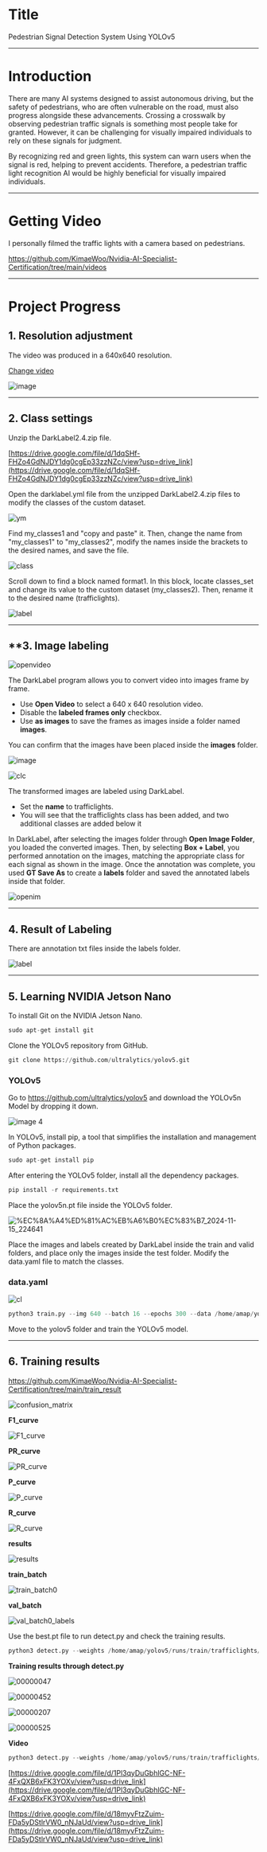 # Title

Pedestrian Signal Detection System Using YOLOv5

---

# Introduction

There are many AI systems designed to assist autonomous driving, but the safety of pedestrians, who are often vulnerable on the road, must also progress alongside these advancements. Crossing a crosswalk by observing pedestrian traffic signals is something most people take for granted. However, it can be challenging for visually impaired individuals to rely on these signals for judgment.

By recognizing red and green lights, this system can warn users when the signal is red, helping to prevent accidents. Therefore, a pedestrian traffic light recognition AI would be highly beneficial for visually impaired individuals.

---

# Getting Video

I personally filmed the traffic lights with a camera based on pedestrians.

https://github.com/KimaeWoo/Nvidia-AI-Specialist-Certification/tree/main/videos

---

# Project Progress

## 1. Resolution adjustment

The video was produced in a 640x640 resolution.

[Change video](https://online-video-cutter.com/ko/resize-video)

![image](https://github.com/user-attachments/assets/8f2f8ac8-5680-49e4-bc90-bc9a6239e59f)

---

## 2. Class settings

Unzip the DarkLabel2.4.zip file.

[https://drive.google.com/file/d/1dqSHf-FHZo4GdNJDY1dg0cgEp33zzNZc/view?usp=drive_link](https://drive.google.com/file/d/1dqSHf-FHZo4GdNJDY1dg0cgEp33zzNZc/view?usp=drive_link)

Open the darklabel.yml file from the unzipped DarkLabel2.4.zip files to modify the classes of the custom dataset.

![ym](https://github.com/user-attachments/assets/d93e6ec3-dd48-4839-a67f-3bcf02d7415f)

Find my_classes1 and "copy and paste" it.
Then, change the name from "my_classes1" to "my_classes2", modify the names inside the brackets to the desired names, and save the file.

![class](https://github.com/user-attachments/assets/c2206a42-c21b-44bf-a675-021f2a4b58c4)

Scroll down to find a block named format1.
In this block, locate classes_set and change its value to the custom dataset (my_classes2).
Then, rename it to the desired name (trafficlights).

![label](https://github.com/user-attachments/assets/ac01090d-6319-4f2d-b7ac-8dec740b7b20)

---

## **3. Image labeling

![openvideo](https://github.com/user-attachments/assets/0593b365-0fab-434f-8303-d8d219ab103d)

The DarkLabel program allows you to convert video into images frame by frame.

- Use **Open Video** to select a 640 x 640 resolution video.
- Disable the **labeled frames only** checkbox.
- Use **as images** to save the frames as images inside a folder named **images**.

You can confirm that the images have been placed inside the **images** folder.

![image](https://github.com/user-attachments/assets/3e336287-c340-4438-bac2-f3355a3d6acc)

![clc](https://github.com/user-attachments/assets/9c5c6356-da87-45d1-9818-dd85e1892e21)

The transformed images are labeled using DarkLabel.
- Set the **name** to trafficlights.
- You will see that the trafficlights class has been added, and two additional classes are added below it

In DarkLabel, after selecting the images folder through **Open Image Folder**, you loaded the converted images. Then, by selecting **Box + Label**, you performed annotation on the images, matching the appropriate class for each signal as shown in the image.
Once the annotation was complete, you used **GT Save As** to create a **labels** folder and saved the annotated labels inside that folder.

![openim](https://github.com/user-attachments/assets/7a18b061-bcf0-40e1-a0fd-b88575643879)

---

## 4. Result of Labeling

There are annotation txt files inside the labels folder.

![label](https://github.com/user-attachments/assets/766ab722-fe75-4899-8613-fddb25c66762)

---

## 5. Learning NVIDIA Jetson Nano

To install Git on the NVIDIA Jetson Nano.

```python
sudo apt-get install git
```

Clone the YOLOv5 repository from GitHub.

```python
git clone https://github.com/ultralytics/yolov5.git
```


### YOLOv5

Go to https://github.com/ultralytics/yolov5 and download the YOLOv5n Model by dropping it down.

![image 4](https://github.com/user-attachments/assets/52bc0d59-628f-46fd-b885-1c455f8e46ff)

In YOLOv5, install pip, a tool that simplifies the installation and management of Python packages.

```python
sudo apt-get install pip
```

After entering the YOLOv5 folder, install all the dependency packages.

```python
pip install -r requirements.txt
```

Place the yolov5n.pt file inside the YOLOv5 folder.

![%EC%8A%A4%ED%81%AC%EB%A6%B0%EC%83%B7_2024-11-15_224641](https://github.com/user-attachments/assets/252a3bae-b4de-443a-a30a-25f29baf5dc6)

Place the images and labels created by DarkLabel inside the train and valid folders, and place only the images inside the test folder. Modify the data.yaml file to match the classes.


### data.yaml

![cl](https://github.com/user-attachments/assets/cd84cc75-d861-4cc1-ab21-75622e04c5e1)

```python
python3 train.py --img 640 --batch 16 --epochs 300 --data /home/amap/yolov5/data.yaml --cfg ./models/yolov5n.yaml --weights yolov5n.pt --name trafficlights --patience 0
```

Move to the yolov5 folder and train the YOLOv5 model.

---

## 6. Training results

https://github.com/KimaeWoo/Nvidia-AI-Specialist-Certification/tree/main/train_result

![confusion_matrix](https://github.com/user-attachments/assets/4c7f8057-4ad1-469c-9725-13e0ceb629cb)

**F1_curve**

![F1_curve](https://github.com/user-attachments/assets/65989efd-5ae0-4d21-89b9-c59124400e30)

**PR_curve**

![PR_curve](https://github.com/user-attachments/assets/a7749a90-5042-4e5d-9896-674a379b7613)

**P_curve**

![P_curve](https://github.com/user-attachments/assets/f0c80809-9e40-41c7-965a-f51432484e83)

**R_curve**

![R_curve](https://github.com/user-attachments/assets/2e1d43a9-d687-4c37-90ce-980ef7595f57)

**results**

![results](https://github.com/user-attachments/assets/72deb542-e177-4b6f-a1ac-394bbdd9dc69)

**train_batch**

![train_batch0](https://github.com/user-attachments/assets/b0698b34-be9d-4042-aeb8-a3ec92463601)

**val_batch**

![val_batch0_labels](https://github.com/user-attachments/assets/a9dbdf6a-21c3-43ad-9b89-8f799d8ecbbb)

Use the best.pt file to run detect.py and check the training results.

```python
python3 detect.py --weights /home/amap/yolov5/runs/train/trafficlights/weights/best.pt --img 640 --source /home/amap/yolov5/test/images --name trafficlights_detect
```

**Training results through detect.py**

![00000047](https://github.com/user-attachments/assets/3e47392c-3bf0-465f-9c7e-559e3865e5b1)

![00000452](https://github.com/user-attachments/assets/286370d9-c064-4a6b-9854-9b75670dcc60)

![00000207](https://github.com/user-attachments/assets/608dcfb6-3a9d-4603-b08d-6ec2ce9cd28c)

![00000525](https://github.com/user-attachments/assets/8632ccc4-e30f-4e9b-9dd3-d4a544b623ed)

**Video**

```python
python3 detect.py --weights /home/amap/yolov5/runs/train/trafficlights/weights/best.pt --source /home/amap/yolov5/video/vd.mp4  
```

[https://drive.google.com/file/d/1Pl3qyDuGbhlGC-NF-4FxQXB6xFK3YOXv/view?usp=drive_link](https://drive.google.com/file/d/1Pl3qyDuGbhlGC-NF-4FxQXB6xFK3YOXv/view?usp=drive_link)

[https://drive.google.com/file/d/18myvFtzZuim-FDa5yDStlrVW0_nNJaUd/view?usp=drive_link](https://drive.google.com/file/d/18myvFtzZuim-FDa5yDStlrVW0_nNJaUd/view?usp=drive_link)
